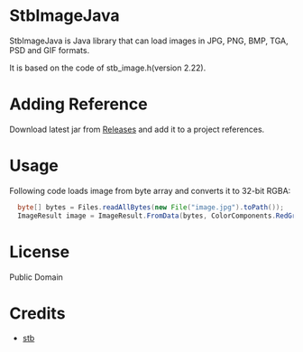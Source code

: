 # StbImageJava
StbImageJava is Java library that can load images in JPG, PNG, BMP, TGA, PSD and GIF formats.

It is based on the code of stb_image.h(version 2.22).

# Adding Reference
Download latest jar from [Releases](https://github.com/StbJava/StbImageJava/releases) and add it to a project references.

# Usage
Following code loads image from byte array and converts it to 32-bit RGBA:
```java
  byte[] bytes = Files.readAllBytes(new File("image.jpg").toPath());
  ImageResult image = ImageResult.FromData(bytes, ColorComponents.RedGreenBlueAlpha);
```

# License
Public Domain

# Credits
* [stb](https://github.com/nothings/stb)
